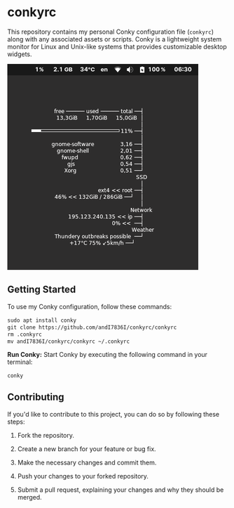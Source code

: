 # conkyrc

This repository contains my personal Conky configuration file (`conkyrc`) along with any associated assets or scripts. Conky is a lightweight system monitor for Linux and Unix-like systems that provides customizable desktop widgets.

![conky](conky.png)

## Getting Started

To use my Conky configuration, follow these commands:

```
sudo apt install conky
git clone https://github.com/andI7836I/conkyrc/conkyrc
rm .conkyrc
mv andI7836I/conkyrc/conkyrc ~/.conkyrc
```
**Run Conky:** Start Conky by executing the following command in your terminal:
```
conky
```

## Contributing

If you'd like to contribute to this project, you can do so by following these steps:

1. Fork the repository.

2. Create a new branch for your feature or bug fix.

3. Make the necessary changes and commit them.

4. Push your changes to your forked repository.

5. Submit a pull request, explaining your changes and why they should be merged.
